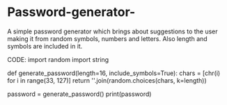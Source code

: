 # Password-generator-
A simple password generator which brings about suggestions to the user making it from random symbols, numbers and letters. Also length and symbols are included in it. 

CODE:
import random
import string

def generate_password(length=16, include_symbols=True):
    chars = [chr(i) for i in range(33, 127)]
    return ''.join(random.choices(chars, k=length))

password = generate_password()
print(password)
